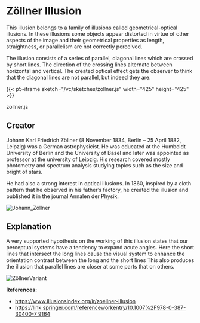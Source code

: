 # Zöllner Illusion

This illusion belongs to a family of illusions called geometrical-optical illusions. In these illusions some objects appear distorted in virtue of other aspects of the image and their geometrical properties as length, straightness, or parallelism are not correctly perceived.

The illusion consists of a series of parallel, diagonal lines which are crossed by short lines. The direction of the crossing lines alternate between horizontal and vertical. The created optical effect gets the observer to think that the diagonal lines are not parallel, but indeed they are.



{{< p5-iframe sketch="/vc/sketches/zollner.js"  width="425" height="425" >}}

zollner.js


## Creator
Johann Karl Friedrich Zöllner (8 November 1834, Berlin – 25 April 1882, Leipzig) was a German astrophysicist. He was educated at the Humboldt University of Berlin and the University of Basel and later was appointed as professor at the university of Leipzig. His research covered mostly photometry and spectrum analysis studying topics such as the size and bright of stars. 

He had also a strong interest in optical illusions. In 1860, inspired by a cloth pattern that he observed in his father’s factory, he created the illusion and published it in the journal Annalen der Physik.

![Johann_Zöllner](/vc/sketches/foto_zollner.jpg)

## Explanation
A very supported hypothesis on the working of this illusion states that our perceptual systems have a tendency to expand acute angles. Here the short lines that intersect the long lines cause the visual system to enhance the orientation contrast between the long and the short lines This also produces the illusion that parallel lines are closer at some parts that on others.

![ZöllnerVariant](/vc/sketches/Zollnervariant.jpg)



**References:**

* https://www.illusionsindex.org/ir/zoellner-illusion
* https://link.springer.com/referenceworkentry/10.1007%2F978-0-387-30400-7_9164

